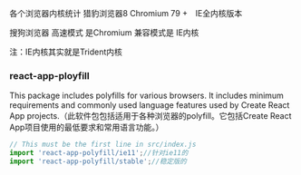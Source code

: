 
各个浏览器内核统计
猎豹浏览器8  Chromium 79 +　IE全内核版本

搜狗浏览器  高速模式 是Chromium 兼容模式是 IE内核





注：IE内核其实就是Trident内核


### react-app-ployfill
This package includes polyfills for various browsers. It includes minimum requirements and commonly used language features used by Create React App projects.（此软件包包括适用于各种浏览器的polyfill。它包括Create React App项目使用的最低要求和常用语言功能。）


```js
// This must be the first line in src/index.js
import 'react-app-polyfill/ie11';//针对ie11的
import 'react-app-polyfill/stable';//稳定版的
```


